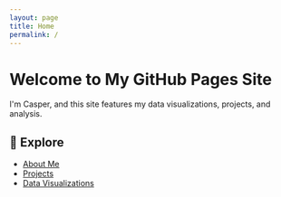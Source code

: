 ```yaml
---
layout: page
title: Home
permalink: /
---
```


# Welcome to My GitHub Pages Site

I'm Casper, and this site features my data visualizations, projects, and analysis.

## 🔗 Explore
- [About Me](/about/)
- [Projects](/projects/)
- [Data Visualizations](/data-viz/)

